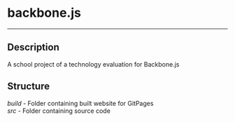 # backbone.js
---
## Description
A school project of a technology evaluation for Backbone.js

## Structure
*build* - Folder containing built website for GitPages  
*src* - Folder containing source code
